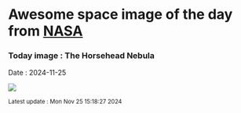 
# Awesome space image of the day from [NASA](https://api.nasa.gov/)

### Today image : The Horsehead Nebula
Date : 2024-11-25

![](https://apod.nasa.gov/apod/image/2411/Horsehead_Lin_960.jpg)

<small>Latest update : Mon Nov 25 15:18:27 2024</small>
        